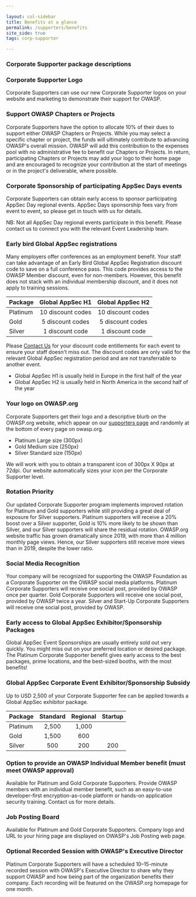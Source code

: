 ```yaml
---

layout: col-sidebar
title: Benefits at a glance
permalink: /supporters/benefits
site_side: true
tags: corp-supporter

---
```


### Corporate Supporter package descriptions

### Corporate Supporter Logo

Corporate Supporters can use our new Corporate Supporter logos on your website and marketing to demonstrate their support for OWASP. 

### Support OWASP Chapters or Projects

Corporate Supporters have the option to allocate 10% of their dues to support either OWASP Chapters or Projects. While you may select a specific chapter or project, the funds will ultimately contribute to advancing OWASP's overall mission. OWASP will add this contribution to the expenses pool with no administrative fee to benefit our Chapters or Projects. In return, participating Chapters or Projects may add your logo to their home page and are encouraged to recognize your contribution at the start of meetings or in the project's deliverable, where possible.

### Corporate Sponsorship of participating AppSec Days events

Corporate Supporters can obtain early access to sponsor participating AppSec Day regional events. AppSec Days sponsorship fees vary from event to event, so please get in touch with us for details. 

NB: Not all AppSec Day regional events participate in this benefit. Please contact us to connect you with the relevant Event Leadership team.

### Early bird Global AppSec registrations

Many employers offer conferences as an employment benefit. Your staff can take advantage of an Early Bird Global AppSec Registration discount code to save on a full conference pass. This code provides access to the OWASP Member discount, even for non-members. However, this benefit does not stack with an individual membership discount, and it does not apply to training sessions.

| Package  | Global AppSec H1  | Global AppSec H2  |
| -------- | :---------------: | :---------------: |
| Platinum | 10 discount codes | 10 discount codes |
| Gold     | 5 discount codes  | 5 discount codes  |
| Silver | 1 discount code   | 1 discount code   |

Please [Contact Us](mailto:kelly.santalucia@owasp.com) for your discount code entitlements for each event to ensure your staff doesn't miss out. The discount codes are only valid for the relevant Global AppSec registration period and are not transferrable to another event.

* Global AppSec H1 is usually held in Europe in the first half of the year
* Global AppSec H2 is usually held in North America in the second half of the year

### Your logo on OWASP.org

Corporate Supporters get their logo and a descriptive blurb on the OWASP.org website, which appear on our [supporters page](/supporters/list) and randomly at the bottom of every page on owasp.org. 

- Platinum Large size (300px)
- Gold Medium size (250px)
- Silver Standard size (150px)

We will work with you to obtain a transparent icon of 300px X 90px at 72dpi. Our website automatically sizes your icon per the Corporate Supporter level.

### Rotation Priority

Our updated Corporate Supporter program implements improved rotation for Platinum and Gold supporters while still providing a great deal of exposure for Silver supporters. Platinum supporters will receive a 20% boost over a Silver supporter, Gold is 10% more likely to be shown than Silver, and our Silver supporters will share the residual rotation. OWASP.org website traffic has grown dramatically since 2019, with more than 4 million monthly page views. Hence, our Silver supporters still receive more views than in 2019, despite the lower ratio.

### Social Media Recognition

Your company will be recognized for supporting the OWASP Foundation as a Corporate Supporter on the OWASP social media platforms. Platinum Corporate Supporters will receive one social post, provided by OWASP once per quarter. Gold Corporate Supporters will receive one social post, provided by OWASP twice a year. Silver and Start-Up Corporate Supporters will receive one social post, provided by OWASP.

### Early access to Global AppSec Exhibitor/Sponsorship Packages

Global AppSec Event Sponsorships are usually entirely sold out very quickly. You might miss out on your preferred location or desired package. The Platinum Corporate Supporter benefit gives early access to the best packages, prime locations, and the best-sized booths, with the most benefits!

### Global AppSec Corporate Event Exhibitor/Sponsorship Subsidy

Up to USD 2,500 of your Corporate Supporter fee can be applied towards a Global AppSec exhibitor package.

| Package | Standard | Regional | Startup |
| -- | :--: | :--: | :--: |
| Platinum | 2,500 | 1,000 |
| Gold | 1,500 | 600 |  
| Silver | 500 | 200 | 200 | 

### Option to provide an OWASP Individual Member benefit (must meet OWASP approval)

Available for Platinum and Gold Corporate Supporters. 
Provide OWASP members with an individual member benefit, such as an easy-to-use developer-first encryption-as-code platform or hands-on application security training. Contact us for more details. 

### Job Posting Board

Available for Platinum and Gold Corporate Supporters. 
Company logo and URL to your hiring page are displayed on OWASP's Job Posting web page.

### Optional Recorded Session with OWASP's Executive Director

Platinum Corporate Supporters will have a scheduled 10–15-minute recorded session with OWASP's Executive Director to share why they support OWASP and how being part of the organization benefits their company. Each recording will be featured on the OWASP.org homepage for one month.

